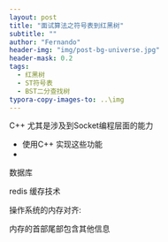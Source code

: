 ```yaml
---
layout: post
title: "面试算法之符号表到红黑树"
subtitle: ""
author: "Fernando"
header-img: "img/post-bg-universe.jpg"
header-mask: 0.2
tags:
  - 红黑树
  - ST符号表
  - BST二分查找树
typora-copy-images-to: ..\img
---
```




C++ 尤其是涉及到Socket编程层面的能力

- 使用C++ 实现这些功能
- 

数据库

redis 缓存技术

操作系统的内存对齐: 

内存的首部尾部包含其他信息

 
